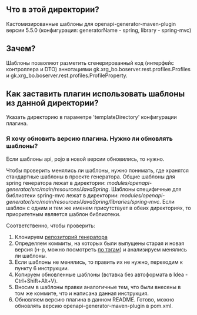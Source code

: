 ## Что в этой директории?
Кастомизированные шаблоны для openapi-generator-maven-plugin версии 5.5.0
(конфигурация: generatorName - spring, library - spring-mvc)

## Зачем?
Шаблоны позволяют разметить сгенерированный код (интерфейс контроллера и DTO) аннотациями
gk.xrg_bo.boserver.rest.profiles.Profiles и gk.xrg_bo.boserver.rest.profiles.ProfileProperty.

## Как заставить плагин использовать шаблоны из данной директории?
Указать директорию в параметре 'templateDirectory' конфигурации плагина.

### Я хочу обновить версию плагина. Нужно ли обновлять шаблоны?
Если шаблоны api, pojo в новой версии обновились, то нужно.

Чтобы проверить менялись ли шаблоны, нужно понимать, где хранятся стандартные шаблоны в проекте генератора.
Общие шаблоны для spring генератора лежат в директории:
_modules/openapi-generator/src/main/resources/JavaSpring_.
Шаблоны специфичные для библиотеки spring-mvc лежат в директории:
_modules/openapi-generator/src/main/resources/JavaSpring/libraries/spring-mvc_.
Если шаблон с одним и тем же именем присутствует в обеих директориях, то приоритетным является шаблон библиотеки. 

Соответственно, чтобы проверить:
1) Клонируем [репозиторий генератора](https://github.com/OpenAPITools/openapi-generator)
2) Определяем коммиты, на которых были выпущены старая и новая версия
   (н-р, можно посмотреть [по тэгам](https://github.com/OpenAPITools/openapi-generator/tags))
   и анализируем менялись ли шаблоны.
3) Если шаблоны не менялись, то править их не нужно, переходим к пункту 6 инструкции.
4) Копируем обновленные шаблоны (вставка без автоформата в Idea - Ctrl+Shift+Alt+V).
5) Вносим в шаблоны правки аналогичные тем, что были внесены в том же коммите, что и написана данная инструкция.
6) Обновляем версию плагина в данном README.
   Готово, можно обновлять версию openapi-generator-maven-plugin в pom.xml.
